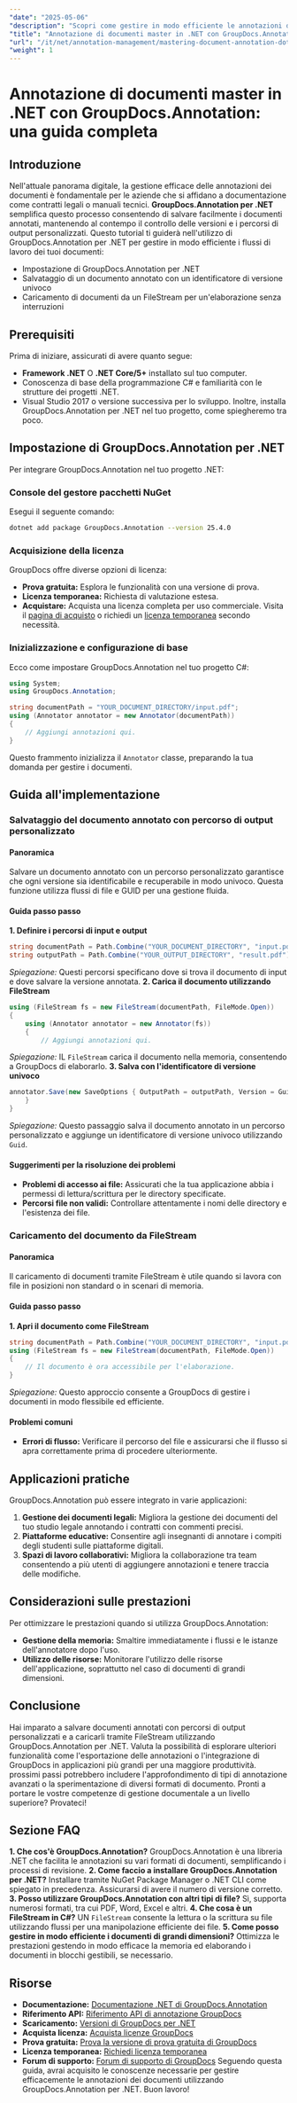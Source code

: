 ```yaml
---
"date": "2025-05-06"
"description": "Scopri come gestire in modo efficiente le annotazioni dei documenti in .NET utilizzando GroupDocs.Annotation. Questa guida illustra la configurazione, la personalizzazione e le best practice per il salvataggio dei documenti annotati."
"title": "Annotazione di documenti master in .NET con GroupDocs.Annotation&#58; una guida completa"
"url": "/it/net/annotation-management/mastering-document-annotation-dotnet-groupdocs/"
"weight": 1
---
```


# Annotazione di documenti master in .NET con GroupDocs.Annotation: una guida completa
## Introduzione
Nell'attuale panorama digitale, la gestione efficace delle annotazioni dei documenti è fondamentale per le aziende che si affidano a documentazione come contratti legali o manuali tecnici. **GroupDocs.Annotation per .NET** semplifica questo processo consentendo di salvare facilmente i documenti annotati, mantenendo al contempo il controllo delle versioni e i percorsi di output personalizzati.
Questo tutorial ti guiderà nell'utilizzo di GroupDocs.Annotation per .NET per gestire in modo efficiente i flussi di lavoro dei tuoi documenti:
- Impostazione di GroupDocs.Annotation per .NET
- Salvataggio di un documento annotato con un identificatore di versione univoco
- Caricamento di documenti da un FileStream per un'elaborazione senza interruzioni

## Prerequisiti
Prima di iniziare, assicurati di avere quanto segue:
- **Framework .NET** O **.NET Core/5+** installato sul tuo computer.
- Conoscenza di base della programmazione C# e familiarità con le strutture dei progetti .NET.
- Visual Studio 2017 o versione successiva per lo sviluppo.
Inoltre, installa GroupDocs.Annotation per .NET nel tuo progetto, come spiegheremo tra poco.

## Impostazione di GroupDocs.Annotation per .NET
Per integrare GroupDocs.Annotation nel tuo progetto .NET:
### Console del gestore pacchetti NuGet
Esegui il seguente comando:
```bash
dotnet add package GroupDocs.Annotation --version 25.4.0
```
### Acquisizione della licenza
GroupDocs offre diverse opzioni di licenza:
- **Prova gratuita:** Esplora le funzionalità con una versione di prova.
- **Licenza temporanea:** Richiesta di valutazione estesa.
- **Acquistare:** Acquista una licenza completa per uso commerciale.
Visita il [pagina di acquisto](https://purchase.groupdocs.com/buy) o richiedi un [licenza temporanea](https://purchase.groupdocs.com/temporary-license/) secondo necessità.

### Inizializzazione e configurazione di base
Ecco come impostare GroupDocs.Annotation nel tuo progetto C#:
```csharp
using System;
using GroupDocs.Annotation;

string documentPath = "YOUR_DOCUMENT_DIRECTORY/input.pdf";
using (Annotator annotator = new Annotator(documentPath))
{
    // Aggiungi annotazioni qui.
}
```
Questo frammento inizializza il `Annotator` classe, preparando la tua domanda per gestire i documenti.

## Guida all'implementazione
### Salvataggio del documento annotato con percorso di output personalizzato
#### Panoramica
Salvare un documento annotato con un percorso personalizzato garantisce che ogni versione sia identificabile e recuperabile in modo univoco. Questa funzione utilizza flussi di file e GUID per una gestione fluida.
#### Guida passo passo
**1. Definire i percorsi di input e output**
```csharp
string documentPath = Path.Combine("YOUR_DOCUMENT_DIRECTORY", "input.pdf");
string outputPath = Path.Combine("YOUR_OUTPUT_DIRECTORY", "result.pdf");
```
*Spiegazione:* Questi percorsi specificano dove si trova il documento di input e dove salvare la versione annotata.
**2. Carica il documento utilizzando FileStream**
```csharp
using (FileStream fs = new FileStream(documentPath, FileMode.Open))
{
    using (Annotator annotator = new Annotator(fs))
    {
        // Aggiungi annotazioni qui.
```
*Spiegazione:* IL `FileStream` carica il documento nella memoria, consentendo a GroupDocs di elaborarlo.
**3. Salva con l'identificatore di versione univoco**
```csharp
annotator.Save(new SaveOptions { OutputPath = outputPath, Version = Guid.NewGuid().ToString() });
    }
}
```
*Spiegazione:* Questo passaggio salva il documento annotato in un percorso personalizzato e aggiunge un identificatore di versione univoco utilizzando `Guid`.
#### Suggerimenti per la risoluzione dei problemi
- **Problemi di accesso ai file:** Assicurati che la tua applicazione abbia i permessi di lettura/scrittura per le directory specificate.
- **Percorsi file non validi:** Controllare attentamente i nomi delle directory e l'esistenza dei file.
### Caricamento del documento da FileStream
#### Panoramica
Il caricamento di documenti tramite FileStream è utile quando si lavora con file in posizioni non standard o in scenari di memoria.
#### Guida passo passo
**1. Apri il documento come FileStream**
```csharp
string documentPath = Path.Combine("YOUR_DOCUMENT_DIRECTORY", "input.pdf");
using (FileStream fs = new FileStream(documentPath, FileMode.Open))
{
    // Il documento è ora accessibile per l'elaborazione.
}
```
*Spiegazione:* Questo approccio consente a GroupDocs di gestire i documenti in modo flessibile ed efficiente.
#### Problemi comuni
- **Errori di flusso:** Verificare il percorso del file e assicurarsi che il flusso si apra correttamente prima di procedere ulteriormente.
## Applicazioni pratiche
GroupDocs.Annotation può essere integrato in varie applicazioni:
1. **Gestione dei documenti legali:** Migliora la gestione dei documenti del tuo studio legale annotando i contratti con commenti precisi.
2. **Piattaforme educative:** Consentire agli insegnanti di annotare i compiti degli studenti sulle piattaforme digitali.
3. **Spazi di lavoro collaborativi:** Migliora la collaborazione tra team consentendo a più utenti di aggiungere annotazioni e tenere traccia delle modifiche.
## Considerazioni sulle prestazioni
Per ottimizzare le prestazioni quando si utilizza GroupDocs.Annotation:
- **Gestione della memoria:** Smaltire immediatamente i flussi e le istanze dell'annotatore dopo l'uso.
- **Utilizzo delle risorse:** Monitorare l'utilizzo delle risorse dell'applicazione, soprattutto nel caso di documenti di grandi dimensioni.
## Conclusione
Hai imparato a salvare documenti annotati con percorsi di output personalizzati e a caricarli tramite FileStream utilizzando GroupDocs.Annotation per .NET. Valuta la possibilità di esplorare ulteriori funzionalità come l'esportazione delle annotazioni o l'integrazione di GroupDocs in applicazioni più grandi per una maggiore produttività.
prossimi passi potrebbero includere l'approfondimento di tipi di annotazione avanzati o la sperimentazione di diversi formati di documento. Pronti a portare le vostre competenze di gestione documentale a un livello superiore? Provateci!
## Sezione FAQ
**1. Che cos'è GroupDocs.Annotation?**
GroupDocs.Annotation è una libreria .NET che facilita le annotazioni su vari formati di documenti, semplificando i processi di revisione.
**2. Come faccio a installare GroupDocs.Annotation per .NET?**
Installare tramite NuGet Package Manager o .NET CLI come spiegato in precedenza. Assicurarsi di avere il numero di versione corretto.
**3. Posso utilizzare GroupDocs.Annotation con altri tipi di file?**
Sì, supporta numerosi formati, tra cui PDF, Word, Excel e altri.
**4. Che cosa è un FileStream in C#?**
UN `FileStream` consente la lettura o la scrittura su file utilizzando flussi per una manipolazione efficiente dei file.
**5. Come posso gestire in modo efficiente i documenti di grandi dimensioni?**
Ottimizza le prestazioni gestendo in modo efficace la memoria ed elaborando i documenti in blocchi gestibili, se necessario.
## Risorse
- **Documentazione:** [Documentazione .NET di GroupDocs.Annotation](https://docs.groupdocs.com/annotation/net/)
- **Riferimento API:** [Riferimento API di annotazione GroupDocs](https://reference.groupdocs.com/annotation/net/)
- **Scaricamento:** [Versioni di GroupDocs per .NET](https://releases.groupdocs.com/annotation/net/)
- **Acquista licenza:** [Acquista licenze GroupDocs](https://purchase.groupdocs.com/buy)
- **Prova gratuita:** [Prova la versione di prova gratuita di GroupDocs](https://releases.groupdocs.com/annotation/net/)
- **Licenza temporanea:** [Richiedi licenza temporanea](https://purchase.groupdocs.com/temporary-license/)
- **Forum di supporto:** [Forum di supporto di GroupDocs](https://forum.groupdocs.com/c/annotation/)
Seguendo questa guida, avrai acquisito le conoscenze necessarie per gestire efficacemente le annotazioni dei documenti utilizzando GroupDocs.Annotation per .NET. Buon lavoro!